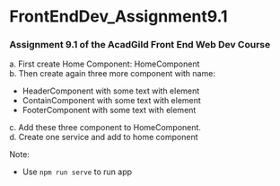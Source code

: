 # FrontEndDev_Assignment9.1
### Assignment 9.1 of the AcadGild Front End Web Dev Course

a. First create Home Component: HomeComponent  
b. Then create again three more component with name:
  * HeaderComponent with some text with element  
  * ContainComponent with some text with element  
  * FooterComponent with some text with element
  
c. Add these three component to HomeComponent.  
d. Create one service and add to home component

Note:
* Use `npm run serve` to run app
